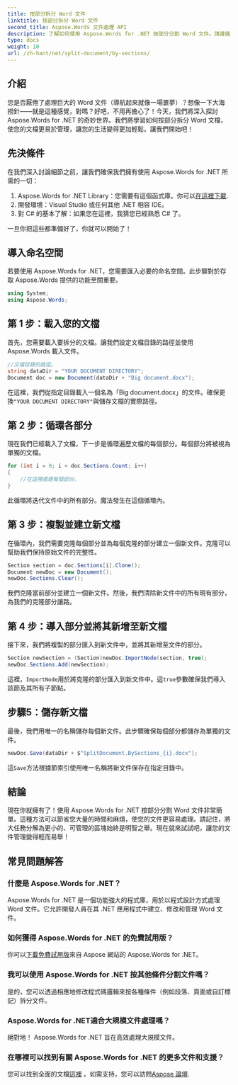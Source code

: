 ```yaml
---
title: 按部分拆分 Word 文件
linktitle: 按部分拆分 Word 文件
second_title: Aspose.Words 文件處理 API
description: 了解如何使用 Aspose.Words for .NET 按部分分割 Word 文件。請遵循此詳細的分步指南，以實現高效的文件管理。
type: docs
weight: 10
url: /zh-hant/net/split-document/by-sections/
---
```

## 介紹

您是否厭倦了處理巨大的 Word 文件（導航起來就像一場噩夢）？想像一下大海撈針——就是這種感覺，對嗎？好吧，不用再擔心了！今天，我們將深入探討 Aspose.Words for .NET 的奇妙世界。我們將學習如何按部分拆分 Word 文檔，使您的文檔更易於管理，讓您的生活變得更加輕鬆。讓我們開始吧！

## 先決條件

在我們深入討論細節之前，讓我們確保我們擁有使用 Aspose.Words for .NET 所需的一切：

1.  Aspose.Words for .NET Library：您需要有這個函式庫。你可以[在這裡下載](https://releases.aspose.com/words/net/).
2. 開發環境：Visual Studio 或任何其他 .NET 相容 IDE。
3. 對 C# 的基本了解：如果您在這裡，我猜您已經熟悉 C# 了。

一旦你把這些都準備好了，你就可以開始了！

## 導入命名空間

若要使用 Aspose.Words for .NET，您需要匯入必要的命名空間。此步驟對於存取 Aspose.Words 提供的功能至關重要。

```csharp
using System;
using Aspose.Words;
```

## 第 1 步：載入您的文檔

首先，您需要載入要拆分的文檔。讓我們設定文檔目錄的路徑並使用 Aspose.Words 載入文件。

```csharp
//文檔目錄的路徑。
string dataDir = "YOUR DOCUMENT DIRECTORY";
Document doc = new Document(dataDir + "Big document.docx");
```

在這裡，我們從指定目錄載入一個名為「Big document.docx」的文件。確保更換`"YOUR DOCUMENT DIRECTORY"`與儲存文檔的實際路徑。

## 第 2 步：循環各部分

現在我們已經載入了文檔，下一步是循環遍歷文檔的每個部分。每個部分將被視為單獨的文檔。

```csharp
for (int i = 0; i < doc.Sections.Count; i++)
{
    //在這裡處理每個部分。
}
```

此循環將迭代文件中的所有部分。魔法發生在這個循環內。

## 第 3 步：複製並建立新文檔

在循環內，我們需要克隆每個部分並為每個克隆的部分建立一個新文件。克隆可以幫助我們保持原始文件的完整性。

```csharp
Section section = doc.Sections[i].Clone();
Document newDoc = new Document();
newDoc.Sections.Clear();
```

我們克隆當前部分並建立一個新文件。然後，我們清除新文件中的所有現有部分，為我們的克隆部分讓路。

## 第 4 步：導入部分並將其新增至新文檔

接下來，我們將複製的部分匯入到新文件中，並將其新增至文件的部分。

```csharp
Section newSection = (Section)newDoc.ImportNode(section, true);
newDoc.Sections.Add(newSection);
```

這裡，`ImportNode`用於將克隆的部分匯入到新文件中。這`true`參數確保我們導入該節及其所有子節點。

## 步驟5：儲存新文檔

最後，我們用唯一的名稱儲存每個新文件。此步驟確保每個部分都儲存為單獨的文件。

```csharp
newDoc.Save(dataDir + $"SplitDocument.BySections_{i}.docx");
```

這`Save`方法根據節索引使用唯一名稱將新文件保存在指定目錄中。

## 結論

現在你就擁有了！使用 Aspose.Words for .NET 按部分分割 Word 文件非常簡單。這種方法可以節省您大量的時間和麻煩，使您的文件更容易處理。請記住，將大任務分解為更小的、可管理的區塊始終是明智之舉。現在就來試試吧，讓您的文件管理變得輕而易舉！

## 常見問題解答

### 什麼是 Aspose.Words for .NET？
Aspose.Words for .NET 是一個功能強大的程式庫，用於以程式設計方式處理 Word 文件。它允許開發人員在其 .NET 應用程式中建立、修改和管理 Word 文件。

### 如何獲得 Aspose.Words for .NET 的免費試用版？
你可以[下載免費試用版](https://releases.aspose.com/)來自 Aspose 網站的 Aspose.Words for .NET。

### 我可以使用 Aspose.Words for .NET 按其他條件分割文件嗎？
是的，您可以透過相應地修改程式碼邏輯來按各種條件（例如段落、頁面或自訂標記）拆分文件。

### Aspose.Words for .NET適合大規模文件處理嗎？
絕對地！ Aspose.Words for .NET 旨在高效處理大規模文件。

### 在哪裡可以找到有關 Aspose.Words for .NET 的更多文件和支援？
您可以找到全面的文檔[這裡](https://reference.aspose.com/words/net/) 。如需支持，您可以訪問[Aspose 論壇](https://forum.aspose.com/c/words/8).